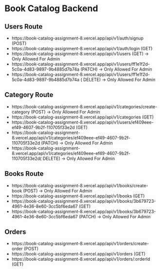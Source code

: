 # Book Catalog Backend

## Users Route

 <ul>

<li>  https://book-catalog-assignment-8.vercel.app/api/v1/auth/signup (POST)</li>
<li>  https://book-catalog-assignment-8.vercel.app/api/v1/auth/login (GET)</li>
<li>  https://book-catalog-assignment-8.vercel.app/api/v1/users (GET) → Only Allowed For Admin</li>
<li>  https://book-catalog-assignment-8.vercel.app/api/v1/users/ff1e1f2d-5c0a-4d83-9897-9b4885d7b74a (PATCH)  → Only Allowed For Admin</li>
<li>  https://book-catalog-assignment-8.vercel.app/api/v1/users/ff1e1f2d-5c0a-4d83-9897-9b4885d7b74a ( DELETE)  → Only Allowed For Admin</li>
 </ul>

## Category Route

 <ul>

<li>   https://book-catalog-assignment-8.vercel.app/api/v1/categories/create-category (POST) → Only Allowed For Admin </li>
<li> https://book-catalog-assignment-8.vercel.app/api/v1/categories (GET)</li>
<li> https://book-catalog-assignment-8.vercel.app/api/v1/users/ef409eee-ef49-4607-9b2f-110705f33e2d (GET) </li>
<li> https://book-catalog-assignment-8.vercel.app/api/v1/categories/ef409eee-ef49-4607-9b2f-110705f33e2d (PATCH) → Only Allowed For Admin </li>
<li> https://book-catalog-assignment-8.vercel.app/api/v1/categories/ef409eee-ef49-4607-9b2f-110705f33e2d( DELETE) → Only Allowed For Admin </li>

 </ul>

## Books Route

 <ul>

<li>  https://book-catalog-assignment-8.vercel.app/api/v1/books/create-book (POST) → Only Allowed For Admin</li>
<li>https://book-catalog-assignment-8.vercel.app/api/v1/books (GET)</li>
<li>https://book-catalog-assignment-8.vercel.app/api/v1/books/3b679723-4961-4e36-8e60-3cc5bf6eda67 (GET)  </li>
<li>https://book-catalog-assignment-8.vercel.app/api/v1/books/3b679723-4961-4e36-8e60-3cc5bf6eda67 (PATCH)  → Only Allowed For Admin </li>

 </ul>

## Orders

 <ul>
 <li>https://book-catalog-assignment-8.vercel.app/api/v1/orders/create-order (POST)</li>
 <li>https://book-catalog-assignment-8.vercel.app/api/v1/orders (GET)</li>
 <li>https://book-catalog-assignment-8.vercel.app/api/v1/orders/:orderId (GET)</li>

 </ul>
